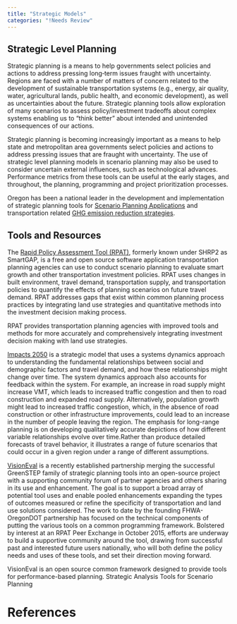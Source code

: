```yaml
---
title: "Strategic Models"
categories: "!Needs Review"
---
```


Strategic Level Planning
------------------------

Strategic planning is a means to help governments select policies and actions to address pressing long‐term
issues fraught with uncertainty. Regions are faced with a number of matters of concern related to the
development of sustainable transportation systems (e.g., energy, air quality, water, agricultural lands, public
health, and economic development), as well as uncertainties about the future. Strategic planning tools allow
exploration of many scenarios to assess policy/investment tradeoffs about complex systems enabling us to
“think better” about intended and unintended consequences of our actions.

Strategic planning is becoming increasingly important as a means to help state and metropolitan area governments select policies and actions to address pressing issues that are fraught with uncertainty. The use of strategic level planning models in scenario planning may also be used to consider uncertain external influences, such as technological advances. Performance metrics from these tools can be useful at the early stages, and throughout, the planning, programming and project prioritization processes.

Oregon has been a national leader in the development and implementation of strategic planning tools for [Scenario Planning Applications](http://www.oregon.gov/ODOT/TD/OSTI/Pages/scenario_planning.aspx) and transportation related
[GHG emission reduction strategies](http://www.oregon.gov/ODOT/TD/OSTI/Pages/STS.aspx).

Tools and Resources
-------------------

The [Rapid Policy Assessment Tool (RPAT)](https://planningtools.transportation.org/551/rapid-policy-analysis-tool.html), formerly known under SHRP2 as SmartGAP, is a free and open source software application transportation planning agencies can use to conduct scenario planning to evaluate smart growth and other transportation investment policies. RPAT uses changes in built environment, travel demand, transportation supply, and transportation policies to quantify the effects of planning scenarios on future travel demand. RPAT addresses gaps that exist within common planning process practices by integrating land use strategies and quantitative methods into the investment decision making process.

RPAT provides transportation planning agencies with improved tools and methods for more accurately and comprehensively integrating investment decision making with land use strategies.

[Impacts 2050](http://www.trb.org/Main/Blurbs/171200.aspx) is a strategic model that uses a systems dynamics approach to understanding the fundamental relationships between social and demographic factors and travel demand, and how these relationships might change over time. The system dynamics approach also accounts for feedback within the system. For example, an increase in road supply might increase VMT, which leads to increased traffic congestion and then to road construction and expanded road supply. Alternatively, population growth might lead to increased traffic congestion, which, in the absence of road construction or other infrastructure improvements, could lead to an increase in the number of people leaving the region. The emphasis for long-range planning is on developing qualitatively accurate depictions of how different variable relationships evolve over time.Rather than produce detailed forecasts of travel behavior, it illustrates a range of future scenarios that could occur in a given region under a range of different assumptions.

[VisionEval](https://gregorbj.github.io/VisionEval/) is a recently established partnership merging the successful GreenSTEP family of strategic planning tools into an open-source project with a supporting community forum of partner agencies and others sharing in its use and enhancement. The goal is to support a broad array of potential tool uses and enable pooled enhancements expanding the types of outcomes measured or refine the specificity of transportation and land use solutions considered. The work to date by the founding FHWA-OregonDOT partnership has focused on the technical components of putting the various tools on a common programming framework. Bolstered by interest at an RPAT Peer Exchange in October 2015, efforts are underway to build a supportive community around the tool, drawing from successful past and interested future users nationally, who will both define the policy needs and uses of these tools, and set their direction moving forward.

VisionEval is an open source common framework designed to provide tools for performance-based planning.
Strategic Analysis Tools for Scenario Planning

References
==========

